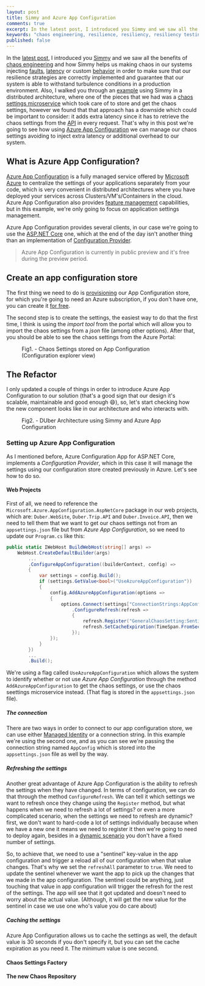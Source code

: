 ```yaml
---
layout: post
title: Simmy and Azure App Configuration
comments: true
excerpt: In the latest post, I introduced you Simmy and we saw all the benefits of chaos engineering and how Simmy helps us making chaos in our systems injecting faults, latency or custom behavior in order to make sure that our resilience strategies are correctly implemented and guarantee that our system is able to withstand turbulence conditions in a production environment. Also, I walked you through an example using Simmy in a distributed architecture, where one of the pieces that we had was a chaos settings microservice which took care of to store and get the chaos settings, however we found that that approach has a downside which could be important to consider, it adds extra latency since it has to retrieve the chaos settings from the API in every request. That’s why in this post we’re going to see how using Azure App Configuration we can manage our chaos settings avoiding to inject extra latency or additional overhead to our system.
keywords: "chaos engineering, resilience, resiliency, resiliency testing, fault injection, polly resilience, fault tolerance, fault based testing, fault tolerant, distributed systems, microservices, simmy, polly simmy, monkey, monkeys, chaos, simian army, inject latency, inject behavior, inject result, inject exception, chaos policies, monkey policies, transient-fault-handling, error-handling, transient fault handling, error handling, retry, circuit-breaker, circuit breaker, timeout, bulkhead isolation, fallback, PolicyWrap, netflix, simian, simian army, netflix simian army, .net, .net core, dotnet, dotnet core, azure app configuration, app configuration, azure"
published: false
---
```


In the [latest post](http://elvanydev.com/chaos-injection-with-simmy/), I introduced you [Simmy](https://github.com/Polly-Contrib/Simmy) and we saw all the benefits of [chaos engineering](http://principlesofchaos.org/) and how Simmy helps us making chaos in our systems injecting [faults](https://github.com/Polly-Contrib/Simmy#Inject-fault), [latency](https://github.com/Polly-Contrib/Simmy#inject-latency) or custom [behavior](https://github.com/Polly-Contrib/Simmy#inject-behavior) in order to make sure that our resilience strategies are correctly implemented and guarantee that our system is able to withstand turbulence conditions in a production environment. Also, I walked you through an [example](http://elvanydev.com/chaos-injection-with-simmy/#hands-on-lab) using Simmy in a distributed architecture, where one of the pieces that we had was a [chaos settings microservice](http://elvanydev.com/chaos-injection-with-simmy/#chaos-settings-microservice) which took care of to store and get the chaos settings, however we found that that approach has a downside which could be important to consider: it adds extra latency since it has to retrieve the chaos settings from the [API](http://elvanydev.com/chaos-injection-with-simmy/#how-does-it-get-the-chaos-settings) in every request. That's why in this post we're going to see how using [Azure App Configuration](https://docs.microsoft.com/en-us/azure/azure-app-configuration/overview) we can manage our chaos settings avoiding to inject extra latency or additional overhead to our system.

## What is Azure App Configuration?

[Azure App Configuration](https://docs.microsoft.com/en-us/azure/azure-app-configuration/overview) is a fully managed service offered by [Microsoft Azure](https://azure.microsoft.com/en-us/) to centralize the settings of your applications separately from your code, which is very convenient in distributed architectures where you have deployed your services across Clusters/VM's/Containers in the cloud. Azure App Configuration also provides [feature management](https://docs.microsoft.com/en-us/azure/azure-app-configuration/quickstart-feature-flag-aspnet-core) capabilities, but in this example, we're only going to focus on application settings management.

Azure App Configuration provides several clients, in our case we're going to use the [ASP.NET Core](https://docs.microsoft.com/en-us/azure/azure-app-configuration/quickstart-aspnet-core-app) one, which at the end of the day isn't another thing than an implementation of [Configuration Provider](https://docs.microsoft.com/en-us/aspnet/core/fundamentals/configuration/?view=aspnetcore-2.2).

> Azure App Configuration is currently in public preview and it's free during the preview period.

## Create an app configuration store

The first thing we need to do is [provisioning](https://docs.microsoft.com/en-us/azure/azure-app-configuration/quickstart-aspnet-core-app#create-an-app-configuration-store) our App Configuration store, for which you're going to need an Azure subscription, if you don't have one, you can create it [for free](https://azure.microsoft.com/en-us/free/).

The second step is to create the settings, the easiest way to do that the first time, I think is using the *import tool* from the portal which will allow you to import the chaos settings from a *json* file (among other options). After that, you should be able to see the chaos settings from the Azure Portal:

<figure>
  <img src="{{ '/images/azure-app-configuration-settings.png' | prepend: site.baseurl }}" alt=""> 
  <figcaption>Fig1. - Chaos Settings stored on App Configuration (Configuration explorer view)</figcaption>
</figure>

## The Refactor

I only updated a couple of things in order to introduce Azure App Configuration to our solution (that's a good sign that our design it's scalable, maintainable and good enough :smile:), so, let's start checking how the new component looks like in our architecture and who interacts with.

<figure>
  <img src="{{ '/images/Simmy-with-AppConfiguration.png' | prepend: site.baseurl }}" alt=""> 
  <figcaption>Fig2. - DUber Architecture using Simmy and Azure App Configuration</figcaption>
</figure>

### Setting up Azure App Configuration

As I mentioned before, Azure Configuration App for ASP.NET Core, implements a *Configuration Provider*, which in this case it will manage the settings using our configuration store created previously in Azure. Let's see how to do so.

#### Web Projects

First of all, we need to reference the `Microsoft.Azure.AppConfiguration.AspNetCore` package in our web projects, which are: `Duber.WebSite`, `Duber.Trip.API` and `Duber.Invoice.API`, then we need to tell them that we want to get our chaos settings not from an `appsettings.json` file but from *Azure App Configuration*, so we need to update our `Program.cs` like this:

```c#
public static IWebHost BuildWebHost(string[] args) =>
    WebHost.CreateDefaultBuilder(args)
        ...
        .ConfigureAppConfiguration((builderContext, config) =>
        {
            var settings = config.Build();
            if (settings.GetValue<bool>("UseAzureAppConfiguration"))
            {
                config.AddAzureAppConfiguration(options =>
                {
                    options.Connect(settings["ConnectionStrings:AppConfig"])
                        .ConfigureRefresh(refresh =>
                        {
                            refresh.Register("GeneralChaosSetting:Sentinel", refreshAll: true);
                            refresh.SetCacheExpiration(TimeSpan.FromSeconds(5));
                        });
                });
            }
        })
        ...
        .Build();
```

We're using a flag called `UseAzureAppConfiguration` which allows the system to identify whether or not use *Azure App Configuration* through the method `AddAzureAppConfiguration` to get the chaos settings, or use the chaos seettings microservice instead. (That flag is stored in the `appsettings.json` file). 

##### The connection
There are two ways in order to connect to our app configuration store, we can use either [Managed Identity](https://docs.microsoft.com/en-us/azure/active-directory/managed-identities-azure-resources/overview) or a connection string. In this example we're using the second one, and as you can see we're passing the connection string named  `AppConfig` which is stored into the `appsettings.json` file as well by the way.

##### Refreshing the settings
Another great advantage of Azure App Configuration is the ability to refresh the settings when they have changed. In terms of configuration, we can do that through the method `ConfigureRefresh`. We can tell it which settings we want to refresh once they change using the `Register` method, but what happens when we need to refresh a lot of settings? or even a more complicated scenario, when the settings we need to refresh are dynamic? first, we don't want to hard-code a lot of settings individually because when we have a new one it means we need to register it then we're going to need to deploy again, besides in a [dynamic scenario](https://github.com/vany0114/chaos-injection-using-simmy/blob/5e7c1b36181ee04e887962aa40a88f8773caa35c/src/Infrastructure/Duber.Infrastructure.Chaos/GeneralChaosSetting.cs#L42) you don't have a fixed number of settings. 

So, to achieve that, we need to use a "sentinel" key-value in the app configuration and trigger a reload all of our configuration when that value changes. That's why we set the `refreshAll` parameter to `true`. We need to update the sentinel whenever we want the app to pick up the changes that we made in the app configuration. The sentinel could be anything, just touching that value in app configuration will trigger the refresh for the rest of the settings. The app will see that it got updated and doesn't need to worry about the actual value. (Although, it will get the new value for the sentinel in case we use one who's value you do care about)

##### Caching the settings
Azure App Configuration allows us to cache the settings as well, the default value is 30 seconds if you don't specify it, but you can set the cache expiration as you need it. The minimum value is one second.

#### Chaos Settings Factory

#### The new Chaos Repository
